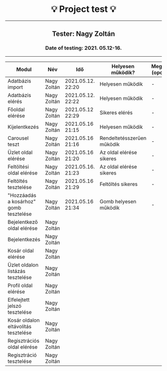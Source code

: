 <h1 align= "center">💡️ Project test 💡️</h1>
<hr>
<h2 align= "center"> Tester: Nagy Zoltán </h2>
<h3 align= "center"> Date of testing: 2021. 05.12-16. </h3>
<hr>

| Modul | Név | Idő | Helyesen működik? | Megjegyzés (opcionális) |
|-------|------|------|--------------------------|-----------|
| Adatbázis import | Nagy Zoltán | 2021.05.12. 22:20 | Helyesen működik | - |
| Adatbázis elérés | Nagy Zoltán | 2021.05.12. 22:22| Helyesen működik | - |
| Főoldal elérése | Nagy Zoltán | 2021.05.12 22:29 | Sikeres elérés | - |
| Kijelentkezés | Nagy Zoltán | 2021.05.16 21:15 | Helyesen működik | - |
| Carousel teszt | Nagy Zoltán | 2021.05.16 21:16 | Rendeltetésszerűen működik  | - |
| Üzlet oldal elérése | Nagy Zoltán | 2021.05.16 21:20 | Az oldal elérése sikeres | - |
| Feltöltési oldal elérése | Nagy Zoltán| 2021.05.16. 21:23  | Az oldal elérése sikeres | - |
| Feltöltés tesztelése | Nagy Zoltán | 2021.05.16 21:29 | Feltöltés sikeres | - |
| "Hozzáadás a kosárhoz" gomb tesztelése | Nagy Zoltán | 2021.05.16 21:34 | Gomb helyesen működik | - |
| Bejelentkező oldal elérése | Nagy Zoltán |  |  |  |
| Bejelentkezés | Nagy Zoltán |  |  |  |
| Kosár oldal elérése | Nagy Zoltán |  |  |  |
| Üzlet oldalon listázás tesztelése | Nagy Zoltán |  |  |  |  |
| Profil oldal elérése | Nagy Zoltán |  |  |   |
| Elfelejtett jelszó tesztelése| Nagy Zoltán |  |  |  |
| Kosár oldalon eltávolítás tesztelése | Nagy Zoltán |  |  |  |
| Regisztrációs oldal elérése | Nagy Zoltán |  |  |  |
| Regisztráció tesztelése| Nagy Zoltán |  |  |  |

